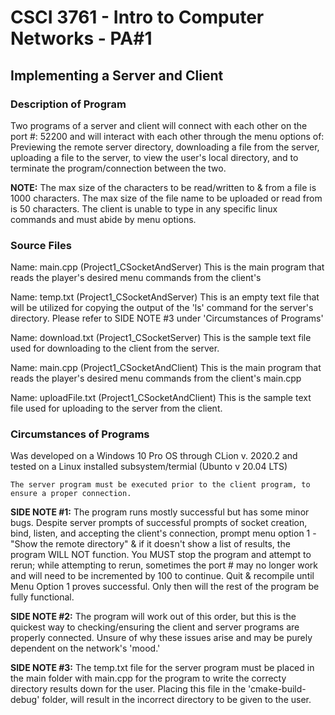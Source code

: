 # CSCI 3761 - Intro to Computer Networks - PA#1

## Implementing a Server and Client 

###   Description of Program
Two programs of a server and client will connect with each other on the port #: 52200 and will 
interact with each other through the menu options of: Previewing the remote server directory,
downloading a file from the server, uploading a file to the server, to view the user's local
directory, and to terminate the program/connection between the two. 

<b>NOTE:</b> 	The max size of the characters to be read/written to & from a file is 1000 characters. 
	The max size of the file name to be uploaded or read from is 50 characters.
	The client is unable to type in any specific linux commands and must abide by menu options.


### Source Files

Name:   main.cpp (Project1_CSocketAndServer)
    This is the main program that reads the player's desired menu commands from the client's 

Name:   temp.txt (Project1_CSocketAndServer)
    This is an empty text file that will be utilized for copying the output of the 'ls' command
for the server's directory. Please refer to SIDE NOTE #3 under 'Circumstances of Programs'

Name:   download.txt (Project1_CSocketServer)
    This is the sample text file used for downloading to the client from the server.

Name:   main.cpp (Project1_CSocketAndClient)
    This is the main program that reads the player's desired menu commands from the client's 
main.cpp

Name:   uploadFile.txt (Project1_CSocketAndClient)
    This is the sample text file used for uploading to the server from the client.

### Circumstances of Programs
Was developed on a Windows 10 Pro OS through CLion v. 2020.2 and tested on a Linux installed
subsystem/termial (Ubunto v 20.04 LTS)

    The server program must be executed prior to the client program, to ensure a proper connection.

<b>SIDE NOTE #1:</b>
    The program runs mostly successful but has some minor bugs. Despite server prompts of successful 
prompts of socket creation, bind, listen, and accepting the client's connection, prompt menu option 1 - 
"Show the remote directory" & if it doesn't show a list of results, the program WILL NOT function. You 
MUST stop the program and attempt to rerun; while attempting to rerun, sometimes the port # may no 
longer work and will need to be incremented by 100 to continue. Quit & recompile until Menu Option
1 proves successful. Only then will the rest of the program be fully functional. 

<b>SIDE NOTE #2:</b> The program will work out of this order, but this is the quickest way to checking/ensuring 
the client and server programs are properly connected. Unsure of why these issues arise and may be purely
dependent on the network's 'mood.'

<b>SIDE NOTE #3:</b> The temp.txt file for the server program must be placed in the main folder with main.cpp 
for the program to write the correcty directory results down for the user. Placing this file in the 
'cmake-build-debug' folder, will result in the incorrect directory to be given to the user.






